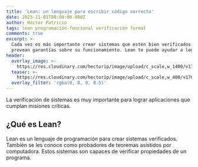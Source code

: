 ```yaml
---
title: 'Lean: un lenguaje para escribir código correcto'
date: 2023-11-01T00:00:00.000Z
author: Héctor Patricio
tags: lean programación-funcional verificación formal
comments: true
excerpt: >-
  Cada vez es más importante crear sistemas que estén bien verificados y que
  provean garantías sobre su funcionamiento. Lean te puede ayudar a lograrlo.
header:
  overlay_image: >-
    https://res.cloudinary.com/hectorip/image/upload/c_scale,w_1400/v1702275274/shubham-dhage-ONtKHht3aOE-unsplash_sgwtqx.jpg
  teaser: >-
    https://res.cloudinary.com/hectorip/image/upload/c_scale,w_400/v1702275274/shubham-dhage-ONtKHht3aOE-unsplash_sgwtqx.jpg
  overlay_filter: 'rgba(0, 0, 0, 0.5)'
---
```

La verificación de sistemas es muy importante para lograr aplicaciones que cumplan misiones críticas.

## ¿Qué es Lean?

Lean es un lenguaje de programación para crear sistemas verificados. También se les conoce como
probadores de teoremas asistidos por computadora. Estos sistemas son capaces de verificar propiedades de un programa.

